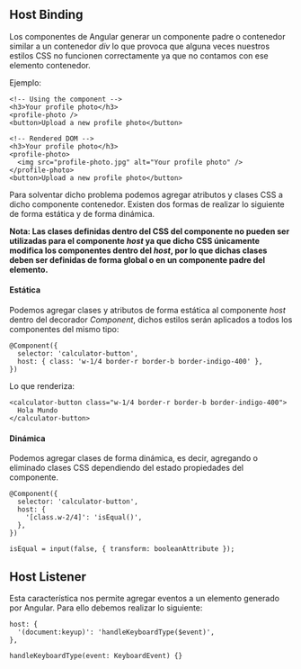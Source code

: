 ## Host Binding

Los componentes de Angular generar un componente padre o contenedor similar a un contenedor *div* lo que provoca que alguna veces nuestros estilos CSS no funcionen correctamente ya que no contamos con ese elemento contenedor.

Ejemplo:

```
<!-- Using the component -->
<h3>Your profile photo</h3>
<profile-photo />
<button>Upload a new profile photo</button>

<!-- Rendered DOM -->
<h3>Your profile photo</h3>
<profile-photo>
  <img src="profile-photo.jpg" alt="Your profile photo" />
</profile-photo>
<button>Upload a new profile photo</button>
```

Para solventar dicho problema podemos agregar atributos y clases CSS a dicho componente contenedor. Existen dos formas de realizar lo siguiente de forma estática y de forma dinámica.

**Nota: Las clases definidas dentro del CSS del componente no pueden ser utilizadas para el componente *host* ya que dicho CSS únicamente modifica los componentes dentro del *host*, por lo que dichas clases deben ser definidas de forma global o en un componente padre del elemento.**
#### Estática

Podemos agregar clases y atributos de forma estática al componente *host* dentro del decorador *Component*, dichos estilos serán aplicados a todos los componentes del mismo tipo:

```
@Component({
  selector: 'calculator-button',
  host: { class: 'w-1/4 border-r border-b border-indigo-400' },
})
```

Lo que renderiza:

```
<calculator-button class="w-1/4 border-r border-b border-indigo-400">
  Hola Mundo
</calculator-button>
```
#### Dinámica

Podemos agregar clases de forma dinámica, es decir, agregando o eliminado clases CSS dependiendo del estado propiedades del componente.

```
@Component({
  selector: 'calculator-button',
  host: { 
    '[class.w-2/4]': 'isEqual()',
  },
})

isEqual = input(false, { transform: booleanAttribute });
```
## Host Listener

Esta característica nos permite agregar eventos a un elemento generado por Angular. Para ello debemos realizar lo siguiente:

```
host: {
  '(document:keyup)': 'handleKeyboardType($event)',
},

handleKeyboardType(event: KeyboardEvent) {}
```